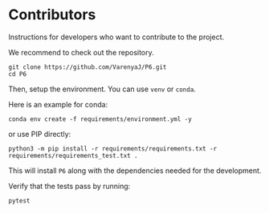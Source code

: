 # Contributors

Instructions for developers who want to contribute to the project.

We recommend to check out the repository.

```shell
git clone https://github.com/VarenyaJ/P6.git
cd P6
```

Then, setup the environment. You can use `venv` or `conda`.

Here is an example for conda:

```shell
conda env create -f requirements/environment.yml -y
```

or use PIP directly:

```shell
python3 -m pip install -r requirements/requirements.txt -r requirements/requirements_test.txt .
```

This will install `P6` along with the dependencies needed for the development.

Verify that the tests pass by running:

```
pytest
```
